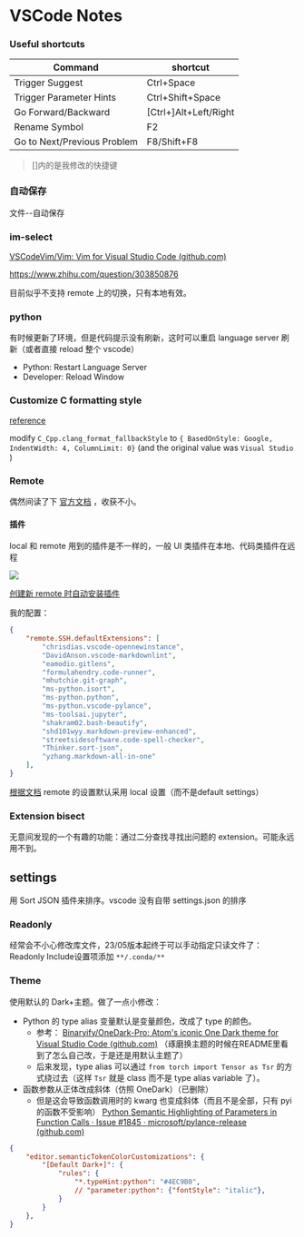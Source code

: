# VSCode Notes

### Useful shortcuts

| Command                     | shortcut              |
| --------------------------- | --------------------- |
| Trigger Suggest             | Ctrl+Space            |
| Trigger Parameter Hints     | Ctrl+Shift+Space      |
| Go Forward/Backward         | [Ctrl+]Alt+Left/Right |
| Rename Symbol               | F2                      |
| Go to Next/Previous Problem | F8/Shift+F8           |

> \[\]内的是我修改的快捷键

### 自动保存

文件--自动保存

### im-select

 [VSCodeVim/Vim: Vim for Visual Studio Code (github.com)](https://github.com/VSCodeVim/Vim/#input-method)

https://www.zhihu.com/question/303850876

目前似乎不支持 remote 上的切换，只有本地有效。

### python

有时候更新了环境，但是代码提示没有刷新，这时可以重启 language server 刷新（或者直接 reload 整个 vscode）

- Python: Restart Language Server
- Developer: Reload Window

### Customize C formatting style

 [reference](https://zamhuang.medium.com/vscode-how-to-customize-c-s-coding-style-in-vscode-ad16d87e93bf)

modify `C_Cpp.clang_format_fallbackStyle` to `{ BasedOnStyle: Google, IndentWidth: 4, ColumnLimit: 0}` (and the original value was `Visual Studio` )

### Remote

偶然间读了下 [官方文档](https://code.visualstudio.com/docs/remote/ssh) ，收获不小。

#### 插件

local 和 remote 用到的插件是不一样的，一般 UI 类插件在本地、代码类插件在远程

![](https://code.visualstudio.com/assets/api/advanced-topics/remote-extensions/architecture.png)

 [创建新 remote 时自动安装插件](https://code.visualstudio.com/docs/remote/ssh#_always-installed-extensions)

我的配置：

```json
{
    "remote.SSH.defaultExtensions": [
        "chrisdias.vscode-opennewinstance",
        "DavidAnson.vscode-markdownlint",
        "eamodio.gitlens",
        "formulahendry.code-runner",
        "mhutchie.git-graph",
        "ms-python.isort",
        "ms-python.python",
        "ms-python.vscode-pylance",
        "ms-toolsai.jupyter",
        "shakram02.bash-beautify",
        "shd101wyy.markdown-preview-enhanced",
        "streetsidesoftware.code-spell-checker",
        "Thinker.sort-json",
        "yzhang.markdown-all-in-one"
    ],
}
```

 [根据文档](https://code.visualstudio.com/docs/remote/ssh#_ssh-hostspecific-settings) remote 的设置默认采用 local 设置（而不是default settings）

### Extension bisect

无意间发现的一个有趣的功能：通过二分查找寻找出问题的 extension。可能永远用不到。

## settings

用 Sort JSON 插件来排序。vscode 没有自带 settings.json 的排序

### Readonly

经常会不小心修改库文件，23/05版本起终于可以手动指定只读文件了：Readonly Include设置项添加 `**/.conda/**`

### Theme

使用默认的 Dark+主题。做了一点小修改：
- Python 的 type alias 变量默认是变量颜色，改成了 type 的颜色。
    - 参考： [Binaryify/OneDark-Pro: Atom's iconic One Dark theme for Visual Studio Code (github.com)](https://github.com/Binaryify/OneDark-Pro#python--pylance-users) （琢磨换主题的时候在README里看到了怎么自己改，于是还是用默认主题了）
    - 后来发现，type alias 可以通过 `from torch import Tensor as Tsr` 的方式绕过去（这样 `Tsr` 就是 class 而不是 type alias variable 了）。
- 函数参数从正体改成斜体（仿照 OneDark）（已删除）
    - 但是这会导致函数调用时的 kwarg 也变成斜体（而且不是全部，只有 pyi 的函数不受影响） [Python Semantic Highlighting of Parameters in Function Calls · Issue #1845 · microsoft/pylance-release (github.com)](https://github.com/microsoft/pylance-release/issues/1845)

```json
{
    "editor.semanticTokenColorCustomizations": {
        "[Default Dark+]": {
            "rules": {
                "*.typeHint:python": "#4EC9B0",
                // "parameter:python": {"fontStyle": "italic"},
            }
        }
    },
}
```
